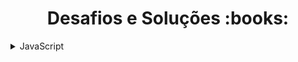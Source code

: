 <h1 align="center">Desafios e Soluções :books:</h1>

<details>
  <summary>JavaScript</summary>
  
  <h3 align="left">Introdução a Programação</h3>
  
| Etapa |                              Desafio                              |     Solução     |                           
|:---:|:------------------------:|:-------:|
|  1  | Dividindo X por Y | [Código](https://github.com/RomeuCamurca/desafios-DIO/blob/main/Desafios/JavaScript/1.%20Introdu%C3%A7%C3%A3o%20a%20Programa%C3%A7%C3%A3o/1.1.%20Dvividindo%20X%20por%20Y/solucao.js) |
|  2  | Distância | [Código](https://github.com/RomeuCamurca/desafios-DIO/blob/main/Desafios/JavaScript/1.%20Introdu%C3%A7%C3%A3o%20a%20Programa%C3%A7%C3%A3o/1.2.%20Dist%C3%A2ncia/solucao.js) |
|  3  | Quanta Mandioca? | [Código](https://github.com/RomeuCamurca/desafios-DIO/blob/main/Desafios/JavaScript/1.%20Introdu%C3%A7%C3%A3o%20a%20Programa%C3%A7%C3%A3o/1.3.%20Quanta%20Mandioca/solucao.js) |

  <h3 align="left">Problemas Aritméticos</h3>

| Etapa |                              Desafio                              |     Solução     |                           
|:---:|:------------------------:|:-------:|
|  1  | Soma Simples | [Código](https://github.com/RomeuCamurca/desafios-DIO/blob/main/Desafios/JavaScript/2.%20Problemas%20Aritm%C3%A9ticos/2.1.%20Soma%20Simples/solucao.js) |
|  2  | Coxinha de Bueno | [Código](https://github.com/RomeuCamurca/desafios-DIO/blob/main/Desafios/JavaScript/2.%20Problemas%20Aritm%C3%A9ticos/2.2.%20Coxinha%20de%20Bueno/solucao.js) |
|  3  | Cálculo da Viagem | [Código](https://github.com/RomeuCamurca/desafios-DIO/blob/main/Desafios/JavaScript/2.%20Problemas%20Aritm%C3%A9ticos/2.3.%20C%C3%A1lculo%20da%20Viagem/solucao.js) |
|  4  | Imposto de Renda | [Código](https://github.com/RomeuCamurca/desafios-DIO/blob/main/Desafios/JavaScript/2.%20Problemas%20Aritm%C3%A9ticos/2.4.%20Imposto%20de%20Renda/solucao.js) |
|  5  | Teorema da Divisão Euclidiana | [Código](https://github.com/RomeuCamurca/desafios-DIO/blob/main/Desafios/JavaScript/2.%20Problemas%20Aritm%C3%A9ticos/2.5.%20Teorema%20da%20Divis%C3%A3o%20Euclidiana/solucao.js) |

</details>
